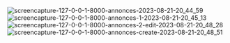 
![screencapture-127-0-0-1-8000-annonces-2023-08-21-20_44_59](https://github.com/NadiaOutizi/First_project_Laravel/assets/107075774/590077f9-17fa-457b-a5ef-8f0f7f03e104)
![screencapture-127-0-0-1-8000-annonces-1-2023-08-21-20_45_13](https://github.com/NadiaOutizi/First_project_Laravel/assets/107075774/ff2115a5-5f46-4413-a336-07da5c3e887f)
![screencapture-127-0-0-1-8000-annonces-2-edit-2023-08-21-20_48_28](https://github.com/NadiaOutizi/First_project_Laravel/assets/107075774/79016749-aa8c-4ebf-b389-49b51d1cf1a6)
![screencapture-127-0-0-1-8000-annonces-create-2023-08-21-20_48_51](https://github.com/NadiaOutizi/First_project_Laravel/assets/107075774/ea9ad36b-dc92-4491-bda8-06a1c54ca8a4)

